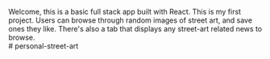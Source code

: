 Welcome, this is a basic full stack app built with React.  This is my first project.  Users can browse through random images of street art, and save ones they like.  There's also a tab that displays any street-art related news to browse.  
#   p e r s o n a l - s t r e e t - a r t  
 